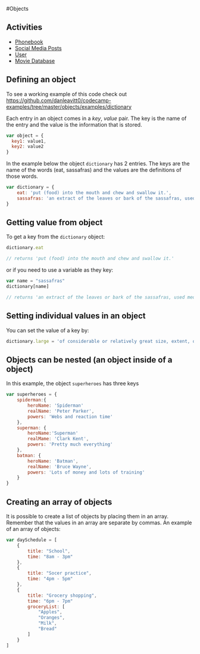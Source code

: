 #Objects

## Activities

-  [Phonebook](https://github.com/danleavitt0/codecamp-examples/tree/master/objects/examples/phoneBook)
- [Social Media Posts](https://github.com/danleavitt0/codecamp-examples/tree/master/objects/examples/socialMediaPosts)
- [User](https://github.com/danleavitt0/codecamp-examples/tree/master/objects/examples/user)
- [Movie Database](https://github.com/danleavitt0/codecamp-examples/tree/master/objects/examples/movieDatabase)


## Defining an object

To see a working example of this code check out https://github.com/danleavitt0/codecamp-examples/tree/master/objects/examples/dictionary

Each entry in an object comes in a *key*, *value* pair. The key is the name of the entry
and the value is the information that is stored.

```js
var object = {
  key1: value1,
  key2: value2
}
```

In the example below the object `dictionary` has 2 entries. The keys are the name of the words (eat, sassafras) and the values
are the definitions of those words.

```js
var dictionary = {
	eat: 'put (food) into the mouth and chew and swallow it.',
	sassafras: 'an extract of the leaves or bark of the sassafras, used medicinally or in perfumery.'
}
```

## Getting value from object

To get a key from the `dictionary` object:

```js
dictionary.eat

// returns 'put (food) into the mouth and chew and swallow it.'
```

or if you need to use a variable as they key:

```js
var name = "sassafras"
dictionary[name]

// returns 'an extract of the leaves or bark of the sassafras, used medicinally or in perfumery.'
```

## Setting individual values in an object

You can set the value of a key by:

```js
dictionary.large = 'of considerable or relatively great size, extent, or capacity.'
```


## Objects can be nested (an object inside of a object)

In this example, the object `superheroes` has three keys
```js
var superheroes = {
	spiderman:{
		heroName: 'Spiderman'
		realName: 'Peter Parker',
		powers: 'Webs and reaction time'
	},
	superman: {
		heroName:'Superman'
		realMame: 'Clark Kent',
		powers: 'Pretty much everything'
	},
	batman: {
		heroName: 'Batman',
		realName: 'Bruce Wayne',
		powers: 'Lots of money and lots of training'
	}
}
```

## Creating an array of objects

It is possible to create a list of objects by placing them in an array. Remember that the values in an array are separate by
commas. An example of an array of objects:

```js
var daySchedule = [
	{
		title: "School",
		time: "8am - 3pm"
	},
	{
		title: "Socer practice",
		time: "4pm - 5pm"
	},
	{
		title: "Grocery shopping",
		time: "6pm - 7pm"
		groceryList: [
			"Apples",
			"Oranges",
			"Milk",
			"Bread"
		]
	}
]
```
